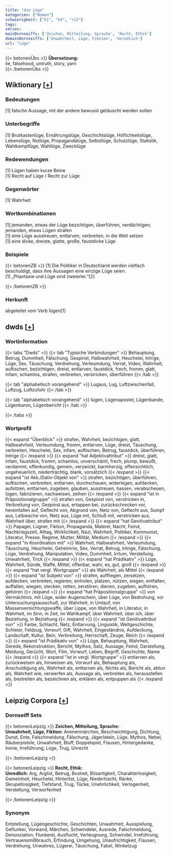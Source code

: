 ```yaml
---
title: "die Lüge"
kategorien: ["Nomen"]
schwierigkeit: ["k1", "h4", "r12"]
tags:
series:
mainDornseiffs: ['Zeichen, Mitteilung, Sprache', 'Recht, Ethik']
domainDornseiffs: ['Unwahrheit, Lüge, Fiktion', 'Unredlich']
url: "Lüge"
---
```


{{< betonenÜbs >}}
**Übersetzung:**  
lie, falsehood, untruth, story, yarn  
{{< /betonenÜbs >}}

## Wiktionary [[+](https://de.wiktionary.org/wiki/Lüge)]

### Bedeutungen
[1] falsche Aussage, mit der andere bewusst getäuscht werden sollen  

### Unterbegriffe
[1] Brutkastenlüge, Ernährungslüge, Geschichtslüge, Höflichkeitslüge, Lebenslüge, Notlüge, Propagandalüge, Selbstlüge, Schutzlüge, Statistik, Wahlkampflüge, Wahllüge, Zwecklüge  

### Redewendungen
[1] Lügen haben kurze Beine  
[1] Recht auf Lüge / Recht zur Lüge  

### Gegenwörter
[1] Wahrheit  

### Wortkombinationen
[1] jemanden, etwas der Lüge bezichtigen, überführen, verdächtigen;  jemanden, etwas Lügen strafen  
[1] eine Lüge ausstreuen, entlarven, verbreiten, in die Welt setzen  
[1] eine dicke, dreiste, glatte, große, faustdicke Lüge  

### Beispiele
{{< betonenZB >}}
[1] Die Politiker in Deutschland werden vielfach beschuldigt, dass ihre Aussagen eine einzige Lüge seien.  
[1] „Phantasie und Lüge sind zweierlei.“[2]  

{{< /betonenZB >}}
### Herkunft
abgeleitet vom Verb lügen[1]  



## dwds [[+](https://www.dwds.de/wb/Lüge)]

### Wortinformation
{{< tabs "Dwds" >}}
{{< tab "Typische Verbindungen" >}}
Behauptung, Betrug, Dummheit, Fälschung, Gespinst, Halbwahrheit, Heuchelei, Intrige, Lüge, Sex, Täuschung, Verdrehung, Verleumdung, Verrat, Video, Wahrheit, auftischen, bezichtigen, dreist, entlarven, faustdick, frech, fromm, glatt, infam, schamlos, strafen, verbreiten, verstricken, überführen
{{< /tab >}}

{{< tab "alphabetisch vorangehend" >}}
Lugaus, Lug, Luftzwischenfall, Luftzug, Luftzufuhr
{{< /tab >}}

{{< tab "alphabetisch vorangehend" >}}
lügen, Lügenapostel, Lügenbande, Lügenbaron, Lügenbericht
{{< /tab >}}

{{< /tabs >}}

### Wortprofil
{{< expand "Überblick" >}} strafen, Wahrheit, bezichtigen, glatt, Halbwahrheit, Verleumdung, fromm, entlarven, Lüge, dreist, Täuschung, verbreiten, Heuchelei, Sex, infam, auftischen, Betrug, faustdick, überführen, Intrige {{< /expand >}}
{{< expand "hat Adjektivattribut" >}} dreist, glatt, infam, faustdick, fromm, schamlos, unverschämt, frech, plump, bewußt, verdammt, offenkundig, gemein, verzwickt, barmherzig, offensichtlich, ungeheuerlich, niederträchtig, blank, vorsätzlich {{< /expand >}}
{{< expand "ist Akk./Dativ-Objekt von" >}} strafen, bezichtigen, überführen, auftischen, verbreiten, entlarven, durchschauen, widerlegen, aufdecken, aufsitzen, enttarnen, zugeben, glauben, ausstreuen, hassen, verabscheuen, lügen, fabrizieren, nachweisen, zeihen {{< /expand >}}
{{< expand "ist in Präpositionalgruppe" >}} strafen von, Gespinst von, verstricken in, Verbreitung von, Gespinst aus, ertappen bei, zurückschrecken vor, hereinfallen auf, Geflecht von, Abgrund von, Netz von, Geflecht aus, Sumpf aus, Leibwache von, Netz aus, Lüge mit, Schluß mit, verstricken aus, Wahrheit über, strafen mit {{< /expand >}}
{{< expand "hat Genitivattribut" >}} Papagei, Lügner, Fiktion, Propaganda, Malerei, Nacht, Feind, Nachkriegszeit, Alltag, Wirklichkeit, Nazi, Wahrheit, Politiker, Kommunist, Literatur, Presse, Regime, Mutter, Militär, Medium {{< /expand >}}
{{< expand "in Koordination mit" >}} Wahrheit, Halbwahrheit, Verleumdung, Täuschung, Heuchelei, Geheimnis, Sex, Verrat, Betrug, Intrige, Fälschung, Lüge, Verdrehung, Manipulation, Video, Dummheit, Irrtum, Verstellung, Unwahrheit, Trick {{< /expand >}}
{{< expand "hat Prädikativ" >}} Lüge, Wahrheit, Sünde, Waffe, Mittel, offenbar, wahr, es, gut, groß {{< /expand >}}
{{< expand "hat vergl. Wortgruppe" >}} als Wahrheit, als Mittel {{< /expand >}}
{{< expand "ist Subjekt von" >}} strafen, auffliegen, zersetzen, aufdecken, verbreiten, regieren, einholen, platzen, nützen, siegen, entfalten, auffallen, wiegen, stecken, retten, zerstören, dienen, zugeben, aufhören, gehören {{< /expand >}}
{{< expand "hat Präpositionalgruppe" >}} von Vermächtnis, mit Lüge, wider Augenschein, über Lüge, von Bedrohung, vor Untersuchungsausschuß, zur Wahrheit, in Umlauf, von Massenvernichtungswaffe, über Lippe, von Wahrheit, in Literatur, in Wahrheit, im Sinn, in Zeit, im Wahlkampf, über Wahrheit, über ich, über Beziehung, in Beziehung {{< /expand >}}
{{< expand "ist Genitivattribut von" >}} Farbe, Schlacht, Netz, Entlarvung, Linguistik, Weltgeschichte, Schleier, Feldzug, Vorwurf, Gift, Wahrheit, Eingeständnis, Aufdeckung, Landschaft, Kultur, Bein, Verbreitung, Herrschaft, Zeuge, Reich {{< /expand >}}
{{< expand "ist Prädikativ von" >}} Lüge, Behauptung, Wahrheit, Gerede, Rekonstruktion, Bericht, Mythos, Satz, Aussage, Feind, Darstellung, Meldung, Gerücht, Wort, Film, Vorwurf, Leben, Begriff, Geschichte, Name {{< /expand >}}
{{< expand "ist in vergl. Wortgruppe" >}} entlarven als, zurückweisen als, hinweisen als, Vorwurf als, Behauptung als, Anschuldigung als, Wahrheit als, enttarnen als, Nichts als, Bericht als, abtun als, Wahrheit wie, verwerfen als, Aussage als, verbreiten als, herausstellen als, bestreiten als, bezeichnen als, erklären als, entpuppen als {{< /expand >}}

## Leipzig Corpora [[+](https://corpora.uni-leipzig.de/en/res?word=Lüge&corpusId=deu_newscrawl-public_2018)]

### Dornseiff Sets
{{< betonenLeipzig >}}
**Zeichen, Mitteilung, Sprache:**  
**Unwahrheit, Lüge, Fiktion:** Ammenmärchen, Beschwichtigung, Dichtung, Dunst, Ente, Falschmeldung, Fälschung, Jägerlatein, Lüge, Mythos, Nebel, Räuberpistole, Unwahrheit, Bluff, Doppelspiel, Flausen, Hintergedanke, Ironie, Irreführung, Lüge, Trug, Unrecht  

{{< /betonenLeipzig >}}


{{< betonenLeipzig >}}
**Recht, Ethik:**  
**Unredlich:** Arg, Arglist, Betrug, Bosheit, Bösartigkeit, Charakterlosigkeit, Gemeinheit, Heuchelei, Hinterlist, Lüge, Niedertracht, Ränke, Skrupellosigkeit, Tiefstand, Trug, Tücke, Unehrlichkeit, Verlogenheit, Verstellung, Verworfenheit  

{{< /betonenLeipzig >}}

### Synonym
Entstellung, Lügengeschichte, Geschichten, Unwahrheit, Ausspielung, Geflunker, Vorwand, Märchen, Schwindelei, Ausrede, Falschmeldung, Denunziation, Flunkerei, Ausflucht, Verleugnung, Schwindel, Irreführung, Vertrauensmißbrauch, Erfindung, Umgehung, Unaufrichtigkeit, Flausen, Verdrehung, Unwahres, Lügerei, Täuschung, Fabel, Winkelzug


